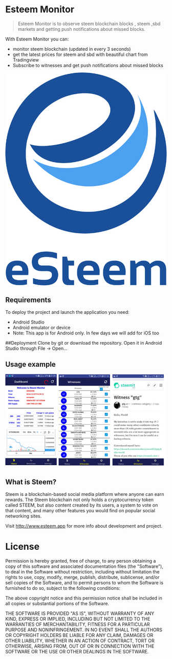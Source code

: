 # Esteem Monitor
> Esteem Monitor is to observe steem blockchain blocks ,  steem ,sbd markets and getting push notifications about missed blocks.



With Esteem Monitor you can:
 - monitor steem blockchain (updated in  every 3 seconds)                                     
 - get the latest prices for steem and sbd with beautiful chart from Tradingview
 - Subscribe to witnesses and get push notifications about missed blocks


![](esteem.png)

## Requirements
To deploy the project and launch the application you need:
-  Android Studio
-  Android emulator or device
-  Note: This app is for  Android only. In few days we will add for iOS too

##Deployment
Clone by git or download the repository. Open it in Android Studio through File -> Open...


## Usage example

![](1.png)


## What is Steem?
Steem is a blockchain-based social media platform where anyone can earn rewards. The Steem blockchain not only holds a cryptocurrency token called STEEM, but also content created by its users, a system to vote on that content, and many other features you would find on popular social networking sites.

Visit http://www.esteem.app for more info about development and project.

# License

Permission is hereby granted, free of charge, to any person obtaining a copy of this software and associated documentation files (the "Software"), to deal in the Software without restriction, including without limitation the rights to use, copy, modify, merge, publish, distribute, sublicense, and/or sell copies of the Software, and to permit persons to whom the Software is furnished to do so, subject to the following conditions:

The above copyright notice and this permission notice shall be included in all copies or substantial portions of the Software.

THE SOFTWARE IS PROVIDED "AS IS", WITHOUT WARRANTY OF ANY KIND, EXPRESS OR IMPLIED, INCLUDING BUT NOT LIMITED TO THE WARRANTIES OF MERCHANTABILITY, FITNESS FOR A PARTICULAR PURPOSE AND NONINFRINGEMENT. IN NO EVENT SHALL THE AUTHORS OR COPYRIGHT HOLDERS BE LIABLE FOR ANY CLAIM, DAMAGES OR OTHER LIABILITY, WHETHER IN AN ACTION OF CONTRACT, TORT OR OTHERWISE, ARISING FROM, OUT OF OR IN CONNECTION WITH THE SOFTWARE OR THE USE OR OTHER DEALINGS IN THE SOFTWARE.